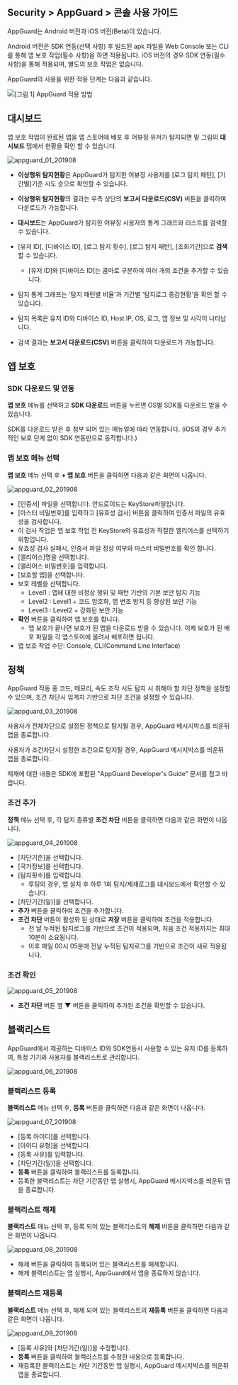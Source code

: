 ## Security > AppGuard > 콘솔 사용 가이드

AppGuard는 Android 버전과 iOS 버전(Beta)이 있습니다.

Android 버전은 SDK 연동(선택 사항) 후 빌드된 apk 파일을 Web Console 또는 CLI를 통해 앱 보호 작업(필수 사항)을 하면 적용됩니다.
iOS 버전의 경우 SDK 연동(필수 사항)을 통해 적용되며, 별도의 보호 작업은 없습니다.

AppGuard의 사용을 위한 적용 단계는 다음과 같습니다.

![[그림 1] AppGuard 적용 방법](http://static.toastoven.net/prod_appguard/figure1.png)

## 대시보드

앱 보호 작업이 완료된 앱을 앱 스토어에 배포 후 어뷰징 유저가 탐지되면 밑 그림의 **대시보드** 탭에서 현황을 확인 할 수 있습니다.

![appguard_01_201908](https://static.toastoven.net/prod_appguard/appguard_01_201908.png)

- **이상행위 탐지현황**은 AppGuard가 탐지한 어뷰징 사용자를 [로그 탐지 패턴], [기간별]기준 시도 순으로 확인할 수 있습니다.
- **이상행위 탐지현황**의 결과는 우측 상단의 **보고서 다운로드(CSV)** 버튼을 클릭하여 다운로드가 가능합니다.

- **대시보드**는 AppGuard가 탐지한 어뷰징 사용자의 통계 그래프와 리스트를 검색할 수 있습니다.
- [유저 ID], [디바이스 ID], [로그 탐지 횟수], [로그 탐지 패턴], [조회기간]으로 **검색**할 수 있습니다.
    - [유저 ID]와 [디바이스 ID]는 콤마로 구분하여 여러 개의 조건을 추가할 수 있습니다.
- 탐지 통계 그래프는 '탐지 패턴별 비율'과 기간별 '탐지로그 증감현황'을 확인 할 수 있습니다.
- 탐지 목록은 유저 ID와 디바이스 ID, Host IP, OS, 로그, 앱 정보 및 시각이 나타납니다.
- 검색 결과는 **보고서 다운로드(CSV)** 버튼을 클릭하여 다운로드가 가능합니다.

## 앱 보호

### SDK 다운로드 및 연동

**앱 보호** 메뉴를 선택하고 **SDK 다운로드** 버튼을 누르면 OS별 SDK를 다운로드 받을 수 있습니다.

SDK를 다운로드 받은 후 첨부 되어 있는 매뉴얼에 따라 연동합니다.
(iOS의 경우 추가적인 보호 단계 없이 SDK 연동만으로 동작합니다.)

### 앱 보호 메뉴 선택

**앱 보호** 메뉴 선택 후 **+ 앱 보호** 버튼을 클릭하면 다음과 같은 화면이 나옵니다.

![appguard_02_201908](https://static.toastoven.net/prod_appguard/appguard_02_201908.png)

* [인증서] 파일을 선택합니다. 안드로이드는 KeyStore파일입니다.
* [마스터 비밀번호]를 입력하고 [유효성 검사] 버튼을 클릭하여 인증서 파일의 유효성을 검사합니다.
* 이 검사 작업은 앱 보호 작업 전 KeyStore의 유효성과 적절한 앨리어스를 선택하기 위함입니다.
* 유효성 검사 실패시, 인증서 파일 정상 여부와 마스터 비밀번호를 확인 합니다.
* [앨리어스]명을 선택합니다.
* [앨리어스 비밀번호]를 입력합니다.
* [보호할 앱]을 선택합니다.
* 보호 레벨을 선택합니다.
    - Level1 : 앱에 대한 비정상 행위 및 패턴 기반의 기본 보안 탐지 기능
    - Level2 : Level1 + 코드 암호화, 앱 변조 방지 등 향상된 보안 기능
    - Level3 : Level2 + 강화된 보안 기능
* **확인** 버튼을 클릭하여 앱 보호를 합니다.
    - 앱 보호가 끝나면 보호가 된 앱을 다운로드 받을 수 있습니다. 이제 보호가 된 배포 파일을 각 앱스토어에 올려서 배포하면 됩니다.
* 앱 보호 작업 수단: Console, CLI(Command Line Interface)

## 정책

AppGuard 작동 중 코드, 메모리, 속도 조작 시도 탐지 시 취해야 할 차단 정책을 설정할 수 있으며, 조건 차단시 임계치 기반으로 차단 조건을 설정할 수 있습니다.

![appguard_03_201908](https://static.toastoven.net/prod_appguard/appguard_03_201908.png)

사용자가 전체차단으로 설정된 정책으로 탐지될 경우, AppGuard 메시지박스를 띄운뒤 앱을 종료합니다.

사용자가 조건차단시 설정한 조건으로 탐지될 경우, AppGuard 메시지박스를 띄운뒤 앱을 종료합니다.

제재에 대한 내용은 SDK에 포함된 "AppGuard Developer's Guide" 문서를 참고 바랍니다.

### 조건 추가

**정책** 메뉴 선택 후, 각 탐지 종류별 **조건 차단** 버튼을 클릭하면 다음과 같은 화면이 나옵니다.

![appguard_04_201908](https://static.toastoven.net/prod_appguard/appguard_04_201908.png)

* [차단기준]을 선택합니다.
* [국가정보]를 선택합니다.
* [탐지횟수]를 입력합니다.
    - 루팅의 경우, 앱 설치 후 하루 1회 탐지/제재로그를 대시보드에서 확인할 수 있습니다.
* [차단기간(일)]을 선택합니다.
* **추가** 버튼을 클릭하여 조건을 추가합니다.
* **조건 차단** 버튼이 활성화 된 상태로 **저장** 버튼을 클릭하여 조건을 적용합니다.
    - 전 날 누적된 탐지로그를 기반으로 조건이 적용되며, 처음 조건 적용까지는 최대 10분이 소요됩니다.
    - 이후 매일 00시 05분에 전날 누적된 탐지로그를 기반으로 조건이 새로 적용됩니다.

### 조건 확인

![appguard_05_201908](https://static.toastoven.net/prod_appguard/appguard_05_201908.png)

* **조건 차단** 버튼 옆 **▼** 버튼을 클릭하여 추가된 조건을 확인할 수 있습니다.

## 블랙리스트

AppGuard에서 제공하는 디바이스 ID와 SDK연동시 사용할 수 있는 유저 ID를 등록하여, 특정 기기와 사용자를 블랙리스트로 관리합니다.

![appguard_06_201908](https://static.toastoven.net/prod_appguard/appguard_06_201908.png)

### 블랙리스트 등록

**블랙리스트** 메뉴 선택 후, **등록** 버튼을 클릭하면 다음과 같은 화면이 나옵니다.

![appguard_07_201908](https://static.toastoven.net/prod_appguard/appguard_07_201908.png)

* [등록 아이디]를 선택합니다.
* [아이디 유형]을 선택합니다.
* [등록 사유]를 입력합니다.
* [차단기간(일)]을 선택합니다.
* **등록** 버튼을 클릭하여 블랙리스트를 등록합니다.
* 등록한 블랙리스트는 차단 기간동안 앱 실행시, AppGuard 메시지박스를 띄운뒤 앱을 종료합니다.

### 블랙리스트 해제

**블랙리스트** 메뉴 선택 후, 등록 되어 있는 블랙리스트의 **해제** 버튼을 클릭하면 다음과 같은 화면이 나옵니다.

![appguard_08_201908](https://static.toastoven.net/prod_appguard/appguard_08_201908.png)

* 해제 버튼을 클릭하여 등록되어 있는 블랙리스트를 해제합니다.
* 해제 블랙리스트는 앱 실행시, AppGuard에서 앱을 종료하지 않습니다.

### 블랙리스트 재등록

**블랙리스트** 메뉴 선택 후, 해제 되어 있는 블랙리스트의 **재등록** 버튼을 클릭하면 다음과 같은 화면이 나옵니다.

![appguard_09_201908](https://static.toastoven.net/prod_appguard/appguard_09_201908.png)

* [등록 사유]와 [차단기간(일)]을 수정합니다.
* **등록** 버튼을 클릭하여 블랙리스트를 수정한 내용으로 등록합니다.
* 재등록한 블랙리스트는 차단 기간동안 앱 실행시, AppGuard 메시지박스를 띄운뒤 앱을 종료합니다.
